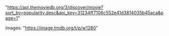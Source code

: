 

"https://api.themoviedb.org/3/discover/movie?sort_by=popularity.desc&api_key=31234ff7106c552e41d3814035b45aca&page=1"

images: "https://image.tmdb.org/t/p/w1280"

